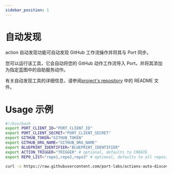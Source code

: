 ```yaml
---
sidebar_position: 1
---
```


# 自动发现

action 自动发现功能可自动发现 GitHub 工作流操作并将其与 Port 同步。

您可以运行该工具，它会自动将您的 GitHub 动作工作流导入 Port，并将其添加为指定蓝图中的自助服务动作。

有关自动发现工具的详细信息，请参阅[project's repository](https://github.com/port-labs/actions-auto-discovery) 中的 README 文件。

# Usage 示例

```bash showLineNumbers
#!/bin/bash
export PORT_CLIENT_ID="PORT_CLIENT_ID"
export PORT_CLIENT_SECRET="PORT_CLIENT_SECRET"
export GITHUB_TOKEN="GITHUB_TOKEN"
export GITHUB_ORG_NAME="GITHUB_ORG_NAME"
export BLUEPRINT_IDENTIFIER="BLUEPRINT_IDENTIFIER"
export ACTION_TRIGGER="TRIGGER" # optional, defaults to CREATE
export REPO_LIST="repo1,repo2,repo3" # optional, defaults to all repositories in the organization(*), comma separated list of repositories repo1,repo2,repo3

curl -s https://raw.githubusercontent.com/port-labs/actions-auto-discovery/main/github-actions/sync.sh | bash
```
